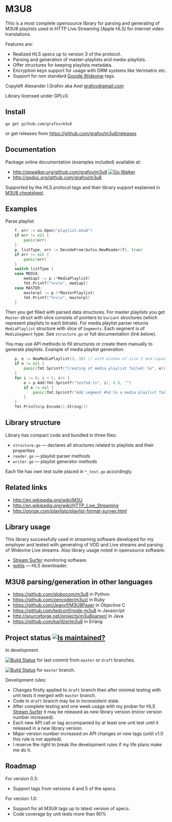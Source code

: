 <!--*- mode:markdown -*-->
M3U8
====

This is a most complete opensource library for parsing and generating of M3U8 playlists
used in HTTP Live Streaming (Apple HLS) for internet video translations.

Features are:

* Realized HLS specs up to version 3 of the protocol.
* Parsing and generation of master-playlists and media-playlists.
* Offer structures for keeping playlists metadata.
* Encryption keys support for usage with DRM systems like Verimatrix etc.
* Support for non standard [Google Widevine](http://www.widevine.com) tags.

Copyleft Alexander I.Grafov aka Axel <grafov@gmail.com>

Library licensed under GPLv3.

Install
-------

	go get github.com/grafov/m3u8

or get releases from https://github.com/grafov/m3u8/releases

Documentation
-------------

Package online documentation (examples included) available at:

* http://gowalker.org/github.com/grafov/m3u8 [![Go Walker](http://gowalker.org/api/v1/badge)](http://gowalker.org/github.com/grafov/m3u8)
* http://godoc.org/github.com/grafov/m3u8

Supported by the HLS protocol tags and their library support explained in [M3U8 cheatsheet](M3U8.md).

Examples
--------

Parse playlist:

```go
	f, err := os.Open("playlist.m3u8")
	if err != nil {
		panic(err)
	}
	p, listType, err := DecodeFrom(bufio.NewReader(f), true)
	if err != nil {
		panic(err)
	}
	switch listType {
	case MEDIA:
	    mediapl := p.(*MediaPlaylist)
		fmt.Printf("%+v\n", mediapl)
	case MASTER:
	    masterpl := p.(*MasterPlaylist)
		fmt.Printf("%+v\n", masterpl)
	}
```

Then you get filled with parsed data structures. For master playlists you get ``Master`` struct with slice consists of pointers to ``Variant`` structures (which represent playlists to each bitrate).
For media playlist parser returns ``MediaPlaylist`` structure with slice of ``Segments``. Each segment is of ``MediaSegment`` type.
See ``structure.go`` or full documentation (link below).

You may use API methods to fill structures or create them manually to generate playlists. Example of media playlist generation:

```go
	p, e := NewMediaPlaylist(3, 10) // with window of size 3 and capacity 10
	if e != nil {
		panic(fmt.Sprintf("Creating of media playlist failed: %s", e))
	}
	for i := 0; i < 5; i++ {
		e = p.Add(fmt.Sprintf("test%d.ts", i), 6.0, "")
		if e != nil {
			panic(fmt.Sprintf("Add segment #%d to a media playlist failed: %s", i, e))
		}
	}
	fmt.Println(p.Encode().String())
```

Library structure
-----------------

Library has compact code and bundled in three files:

* `structure.go` — declares all structures related to playlists and their properties
* `reader.go` — playlist parser methods
* `writer.go` — playlist generator methods

Each file has own test suite placed in `*_test.go` accordingly.

Related links
-------------

* http://en.wikipedia.org/wiki/M3U
* http://en.wikipedia.org/wiki/HTTP_Live_Streaming
* http://gonze.com/playlists/playlist-format-survey.html

Library usage
-------------

This library successfully used in streaming software developed for my employer and tested with
generating of VOD and Live streams and parsing of Widevine Live streams. Also library usage noted
in opensource software:

* [Stream Surfer](http://streamsurfer.org) monitoring software.
* [gohls](https://github.com/kz26/gohls) — HLS downloader.

M3U8 parsing/generation in other languages
------------------------------------------

* https://github.com/globocom/m3u8 in Python
* https://github.com/zencoder/m3uzi in Ruby
* https://github.com/Jeanvf/M3U8Paser in Objective C
* https://github.com/tedconf/node-m3u8 in Javascript
* http://sourceforge.net/projects/m3u8parser/ in Java
* https://github.com/karlll/erlm3u8 in Erlang

Project status [![Is maintained?](http://stillmaintained.com/grafov/m3u8.png)](http://stillmaintained.com/grafov/m3u8)
---------------

In development.

[![Build Status](https://travis-ci.org/grafov/m3u8.png?branch=master)](https://travis-ci.org/grafov/m3u8) for last commit from `master` or `draft` branches.

[![Build Status](https://drone.io/github.com/grafov/m3u8/status.png)](https://drone.io/github.com/grafov/m3u8/latest) for `master` branch.

Development rules:

* Changes firstly applied to `draft` branch then after minimal testing with unit tests it merged with `master` branch.
* Code in `draft` branch may be in inconsistent state.
* After complete testing and one week usage with my prober for HLS [Stream Surfer](http://streamsurfer.org) it may be released as new library version (minor version number increased).
* Each new API call or tag accompanied by at least one unit test until it released in a new library version.
* Major version number increased on API changes or new tags (until v1.0 this rule is not applied).
* I reserve the right to break the development rules if my life plans make me do it.

Roadmap
-------

For version 0.3:

* Support tags from versions 4 and 5 of the specs.

For version 1.0:

* Support for all M3U8 tags up to latest version of specs.
* Code coverage by unit tests more than 90%
